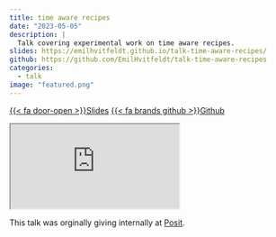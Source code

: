 ```yaml
---
title: time aware recipes
date: "2023-05-05"
description: |
  Talk covering experimental work on time aware recipes. 
slides: https://emilhvitfeldt.github.io/talk-time-aware-recipes/
github: https://github.com/EmilHvitfeldt/talk-time-aware-recipes
categories:
  - talk
image: "featured.png"
---
```




<a href="https://emilhvitfeldt.github.io/talk-time-aware-recipes/" class="listing-slides btn-links">{{< fa door-open >}}Slides<a>
<a href="https://github.com/EmilHvitfeldt/talk-time-aware-recipes" class="listing-github btn-links">{{< fa brands github >}}Github<a>

<iframe class="slide-deck" src="https://emilhvitfeldt.github.io/talk-time-aware-recipes/"></iframe>

This talk was orginally giving internally at [Posit](https://posit.co/).
